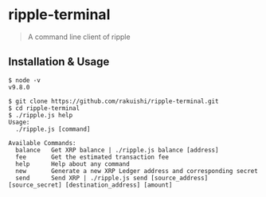 # ripple-terminal

> A command line client of ripple

## Installation & Usage

```
$ node -v
v9.8.0

$ git clone https://github.com/rakuishi/ripple-terminal.git
$ cd ripple-terminal
$ ./ripple.js help
Usage:
  ./ripple.js [command]

Available Commands:
  balance   Get XRP balance | ./ripple.js balance [address]
  fee       Get the estimated transaction fee
  help      Help about any command
  new       Generate a new XRP Ledger address and corresponding secret
  send      Send XRP | ./ripple.js send [source_address] [source_secret] [destination_address] [amount]
```
